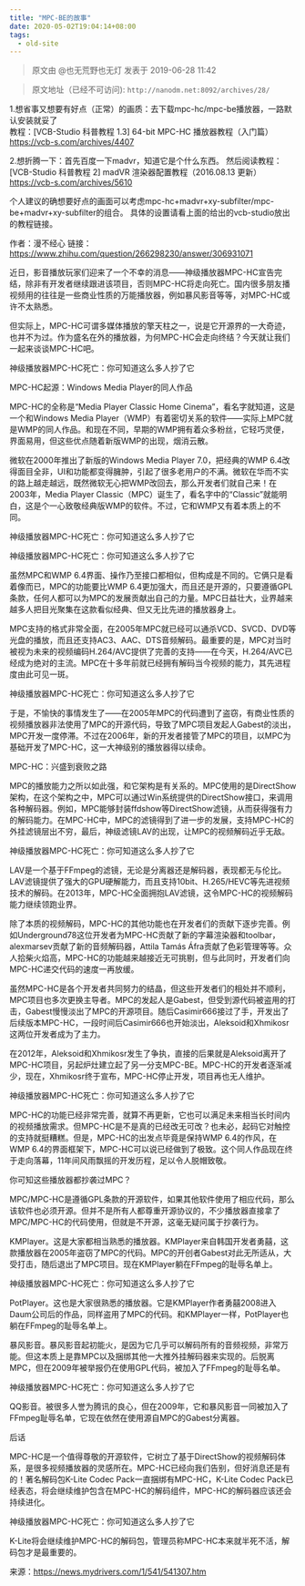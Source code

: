 ```yaml
---
title: "MPC-BE的故事"
date: 2020-05-02T19:04:14+08:00
tags:
  - old-site
---
```


> 原文由 @也无荒野也无灯 发表于 2019-06-28 11:42

> 原文地址（已经不可访问): `http://nanodm.net:8092/archives/28/`

1.想省事又想要有好点（正常）的画质：去下载mpc-hc/mpc-be播放器，一路默认安装就妥了  
教程：[VCB-Studio 科普教程 1.3] 64-bit MPC-HC 播放器教程（入门篇）
https://vcb-s.com/archives/4407

2.想折腾一下：首先百度一下madvr，知道它是个什么东西。
然后阅读教程：
[VCB-Studio 科普教程 2] madVR 渲染器配置教程（2016.08.13 更新）
https://vcb-s.com/archives/5610

个人建议的确想要好点的画面可以考虑mpc-hc+madvr+xy-subfilter/mpc-be+madvr+xy-subfilter的组合。
具体的设置请看上面的给出的vcb-studio放出的教程链接。

作者：漫不经心
链接：https://www.zhihu.com/question/266298230/answer/306931071


<!--more-->


近日，影音播放玩家们迎来了一个不幸的消息——神级播放器MPC-HC宣告完结，除非有开发者继续跟进该项目，否则MPC-HC将走向死亡。国内很多朋友播视频用的往往是一些商业性质的万能播放器，例如暴风影音等等，对MPC-HC或许不太熟悉。

但实际上，MPC-HC可谓多媒体播放的擎天柱之一，说是它开源界的一大奇迹，也并不为过。作为盛名在外的播放器，为何MPC-HC会走向终结？今天就让我们一起来谈谈MPC-HC吧。

神级播放器MPC-HC死亡：你可知道这么多人抄了它

MPC-HC起源：Windows Media Player的同人作品

MPC-HC的全称是“Media Player Classic Home Cinema”，看名字就知道，这是一个和Windows Media Player（WMP）有着密切关系的软件——实际上MPC就是WMP的同人作品。和现在不同，早期的WMP拥有着众多粉丝，它轻巧灵便，界面易用，但这些优点随着新版WMP的出现，烟消云散。

微软在2000年推出了新版的Windows Media Player 7.0，把经典的WMP 6.4改得面目全非，UI和功能都变得臃肿，引起了很多老用户的不满。微软在华而不实的路上越走越远，既然微软无心把WMP改回去，那么开发者们就自己来！在2003年，Media Player Classic（MPC）诞生了，看名字中的“Classic”就能明白，这是个一心致敬经典版WMP的软件。不过，它和WMP又有着本质上的不同。

神级播放器MPC-HC死亡：你可知道这么多人抄了它

神级播放器MPC-HC死亡：你可知道这么多人抄了它

虽然MPC和WMP 6.4界面、操作乃至接口都相似，但构成是不同的。它俩只是看着像而已，MPC的功能要比WMP 6.4更加强大，而且还是开源的，只要遵循GPL条款，任何人都可以为MPC的发展贡献出自己的力量。MPC日益壮大，业界越来越多人把目光聚集在这款看似经典、但又无比先进的播放器身上。

MPC支持的格式非常全面，在2005年MPC就已经可以通杀VCD、SVCD、DVD等光盘的播放，而且还支持AC3、AAC、DTS音频解码。最重要的是，MPC对当时被视为未来的视频编码H.264/AVC提供了完善的支持——在今天，H.264/AVC已经成为绝对的主流。MPC在十多年前就已经拥有解码当今视频的能力，其先进程度由此可见一斑。

神级播放器MPC-HC死亡：你可知道这么多人抄了它

于是，不愉快的事情发生了——在2005年MPC的代码遭到了盗窃，有商业性质的视频播放器非法使用了MPC的开源代码，导致了MPC项目发起人Gabest的淡出，MPC开发一度停滞。不过在2006年，新的开发者接管了MPC的项目，以MPC为基础开发了MPC-HC，这一大神级别的播放器得以续命。

MPC-HC：兴盛到衰败之路

MPC的播放能力之所以如此强，和它架构是有关系的。MPC使用的是DirectShow架构，在这个架构之中，MPC可以通过Win系统提供的DirectShow接口，来调用各种解码器。例如，MPC能够封装ffdshow等DirectShow滤镜，从而获得强有力的解码能力。在MPC-HC中，MPC的滤镜得到了进一步的发展，支持MPC-HC的外挂滤镜层出不穷，最后，神级滤镜LAV的出现，让MPC的视频解码近乎无敌。

神级播放器MPC-HC死亡：你可知道这么多人抄了它

LAV是一个基于FFmpeg的滤镜，无论是分离器还是解码器，表现都无与伦比。LAV滤镜提供了强大的GPU硬解能力，而且支持10bit、H.265/HEVC等先进视频技术的解码。在2013年，MPC-HC全面拥抱LAV滤镜，这令MPC-HC的视频解码能力继续领跑业界。

除了本质的视频解码，MPC-HC的其他功能也在开发者们的贡献下逐步完善。例如Underground78这位开发者为MPC-HC贡献了新的字幕渲染器和toolbar，alexmarsev贡献了新的音频解码器，Attila Tamás Áfra贡献了色彩管理等等。众人拾柴火焰高，MPC-HC的功能越来越接近无可挑剔，但与此同时，开发者们向MPC-HC递交代码的速度一再放缓。

虽然MPC-HC是各个开发者共同努力的结晶，但这些开发者们的相处并不顺利，MPC项目也多次更换主导者。MPC的发起人是Gabest，但受到源代码被盗用的打击，Gabest慢慢淡出了MPC的开源项目。随后Casimir666接过了手，开发出了后续版本MPC-HC，一段时间后Casimir666也开始淡出，Aleksoid和Xhmikosr这两位开发者成为了主力。

在2012年，Aleksoid和Xhmikosr发生了争执，直接的后果就是Aleksoid离开了MPC-HC项目，另起炉灶建立起了另一分支MPC-BE。MPC-HC的开发者逐渐减少，现在，Xhmikosr终于宣布，MPC-HC停止开发，项目再也无人维护。

神级播放器MPC-HC死亡：你可知道这么多人抄了它

MPC-HC的功能已经非常完善，就算不再更新，它也可以满足未来相当长时间内的视频播放需求。但MPC-HC是不是真的已经改无可改？也未必，起码它对触控的支持就挺糟糕。但是，MPC-HC的出发点毕竟是保持WMP 6.4的作风，在WMP 6.4的界面框架下，MPC-HC可以说已经做到了极致。这个同人作品现在终于走向落幕，11年间风雨飘摇的开发历程，足以令人脱帽致敬。

你可知这些播放器都抄袭过MPC？

MPC/MPC-HC是遵循GPL条款的开源软件，如果其他软件使用了相应代码，那么该软件也必须开源。但并不是所有人都尊重开源协议的，不少播放器直接拿了MPC/MPC-HC的代码使用，但就是不开源，这毫无疑问属于抄袭行为。

KMPlayer。这是大家都相当熟悉的播放器。KMPlayer来自韩国开发者勇囍，这款播放器在2005年盗窃了MPC的代码。MPC的开创者Gabest对此无所适从，大受打击，随后退出了MPC项目。现在KMPlayer躺在FFmpeg的耻辱名单上。

神级播放器MPC-HC死亡：你可知道这么多人抄了它

PotPlayer。这也是大家很熟悉的播放器。它是KMPlayer作者勇囍2008进入Daum公司后的作品，同样盗用了MPC的代码。和KMPlayer一样，PotPlayer也躺在FFmpeg的耻辱名单上。

暴风影音。暴风影音起初能火，是因为它几乎可以解码所有的音频视频，非常万能。但这本质上是靠MPC以及捆绑其他一大推外挂解码器来实现的。后脱离MPC，但在2009年被举报仍在使用GPL代码，被加入了FFmpeg的耻辱名单。

神级播放器MPC-HC死亡：你可知道这么多人抄了它

QQ影音。被很多人誉为腾讯的良心，但在2009年，它和暴风影音一同被加入了FFmpeg耻辱名单，它现在依然在使用源自MPC的Gabest分离器。

后话

MPC-HC是一个值得尊敬的开源软件，它树立了基于DirectShow的视频解码体系，是很多视频播放器的灵感所在。MPC-HC已经向我们告别，但好消息还是有的！著名解码包K-Lite Codec Pack一直捆绑有MPC-HC，K-Lite Codec Pack已经表态，将会继续维护包含在MPC-HC的解码组件，MPC-HC的解码器应该还会持续进化。

神级播放器MPC-HC死亡：你可知道这么多人抄了它

K-Lite将会继续维护MPC-HC的解码包，管理员称MPC-HC本来就半死不活，解码包才是最重要的。

来源：https://news.mydrivers.com/1/541/541307.htm
